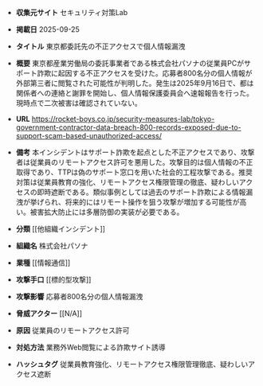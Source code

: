 - **収集元サイト**
セキュリティ対策Lab

- **掲載日**
2025-09-25

- **タイトル**
東京都委託先の不正アクセスで個人情報漏洩

- **概要**
東京都産業労働局の委託事業者である株式会社パソナの従業員PCがサポート詐欺に起因する不正アクセスを受けた。応募者800名分の個人情報が外部第三者に閲覧された可能性が判明した。発生は2025年9月16日で、都は関係者への連絡と謝罪を開始し、個人情報保護委員会へ速報報告を行った。現時点で二次被害は確認されていない。

- **URL**
https://rocket-boys.co.jp/security-measures-lab/tokyo-government-contractor-data-breach-800-records-exposed-due-to-support-scam-based-unauthorized-access/

- **備考**
本インシデントはサポート詐欺を起点とした不正アクセスであり、攻撃者は従業員のリモートアクセス許可を悪用した。攻撃目的は個人情報の不正取得であり、TTPは偽のサポート窓口を用いた社会的工程攻撃である。推奨対策は従業員教育の強化、リモートアクセス権限管理の徹底、疑わしいアクセスの即時遮断である。類似事例としては過去のサポート詐欺による情報漏洩が挙げられ、将来的にはリモート操作を狙う攻撃が増加する可能性が高い。被害拡大防止には多層防御の実装が必要である。

- **分類**
[[他組織インシデント]]

- **組織名**
株式会社パソナ

- **業種**
[[情報通信]]

- **攻撃手口**
[[標的型攻撃]]

- **攻撃影響**
応募者800名分の個人情報漏洩

- **脅威アクター**
[[N/A]]

- **原因**
従業員のリモートアクセス許可

- **対処方法**
業務外Web閲覧による詐欺サイト誘導

- **ハッシュタグ**
従業員教育強化、リモートアクセス権限管理徹底、疑わしいアクセス遮断
